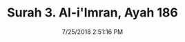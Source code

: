 ---
title       : "Surah 3. Al-i'Imran, Ayah 186"
date        : 7/25/2018 2:51:16 PM
draft       : false
type        : "quran"
layout      : "compare"
BookCode    : "CMP"
SurahNumber : "3"
AyahNumber  : "186"
TotalAyah   : "200"
---